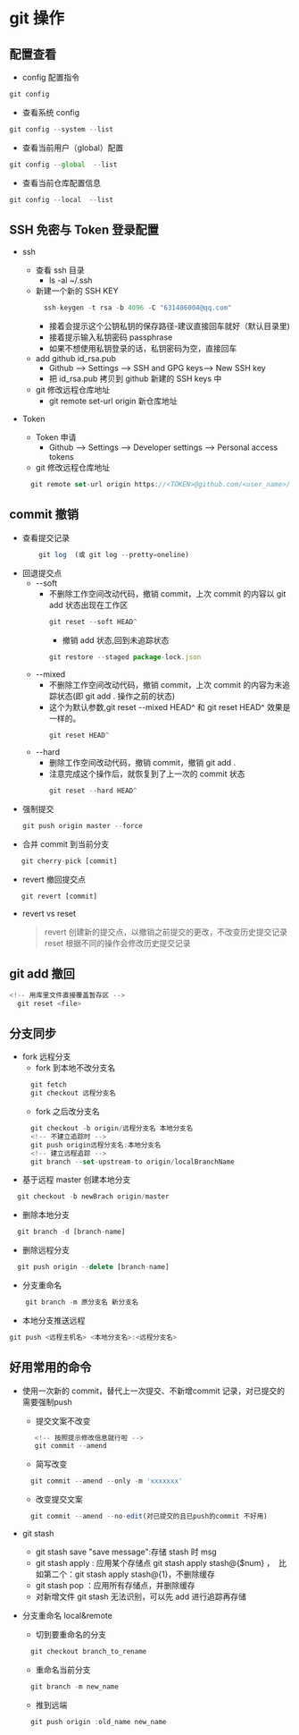 # git 操作

## 配置查看

- config 配置指令

```js
git config
```

- 查看系统 config

```js
git config --system --list
```

- 查看当前用户（global）配置

```js
git config --global  --list
```

- 查看当前仓库配置信息

```js
git config --local  --list
```

## SSH 免密与 Token 登录配置

- ssh
  - 查看 ssh 目录
    - ls -al ~/.ssh
  - 新建一个新的 SSH KEY
    ```js
      ssh-keygen -t rsa -b 4096 -C "631486004@qq.com"
    ```
    - 接着会提示这个公钥私钥的保存路径-建议直接回车就好（默认目录里)
    - 接着提示输入私钥密码 passphrase
    - 如果不想使用私钥登录的话，私钥密码为空，直接回车
  - add github id_rsa.pub
    - Github --> Settings --> SSH and GPG keys--> New SSH key
    - 把 id_rsa.pub 拷贝到 github 新建的 SSH keys 中
  - git 修改远程仓库地址
    - git remote set-url origin 新仓库地址
- Token

  - Token 申请
    - Github --> Settings --> Developer settings --> Personal access tokens
  - git 修改远程仓库地址

  ```js
    git remote set-url origin https://<TOKEN>@github.com/<user_name>/<repo_name>.git
  ```

## commit 撤销

- 查看提交记录
  ```js
      git log  (或 git log --pretty=oneline)
  ```
- 回退提交点
  - --soft
    - 不删除工作空间改动代码，撤销 commit，上次 commit 的内容以 git add 状态出现在工作区
      ```js
      git reset --soft HEAD^
      ```
      - 撤销 add 状态,回到未追踪状态
      ```js
      git restore --staged package-lock.json
      ```
  - --mixed
    - 不删除工作空间改动代码，撤销 commit，上次 commit 的内容为未追踪状态(即 git add . 操作之前的状态)
    - 这个为默认参数,git reset --mixed HEAD^ 和 git reset HEAD^ 效果是一样的。
      ```js
      git reset HEAD^
      ```
  - --hard
    - 删除工作空间改动代码，撤销 commit，撤销 git add .
    - 注意完成这个操作后，就恢复到了上一次的 commit 状态
      ```js
      git reset --hard HEAD^
      ```
- 强制提交
  ```js
  git push origin master --force
  ```
- 合并 commit 到当前分支

```js
   git cherry-pick [commit]
```

- revert 撤回提交点

```js
   git revert [commit]
```

- revert vs reset
  > revert 创建新的提交点，以撤销之前提交的更改，不改变历史提交记录
  > reset 根据不同的操作会修改历史提交记录

## git add 撤回

```js
<!-- 用库里文件直接覆盖暂存区 -->
  git reset <file>
```

## 分支同步

- fork 远程分支
  - fork 到本地不改分支名
  ```js
    git fetch
    git checkout 远程分支名
  ```
  - fork 之后改分支名
  ```js
    git checkout -b origin/远程分支名 本地分支名
    <!-- 不建立追踪时 -->
    git push origin远程分支名:本地分支名
    <!-- 建立远程追踪 -->
    git branch --set-upstream-to origin/localBranchName
  ```
- 基于远程 master 创建本地分支

```js
  git checkout -b newBrach origin/master
```

- 删除本地分支

```js
  git branch -d [branch-name]
```

- 删除远程分支

```js
  git push origin --delete [branch-name]
```

- 分支重命名

```js
    git branch -m 原分支名 新分支名
```

- 本地分支推送远程

```js
git push <远程主机名> <本地分支名>:<远程分支名>
```

## 好用常用的命令

- 使用一次新的 commit，替代上一次提交、不新增commit 记录，对已提交的需要强制push
  - 提交文案不改变
  ```js
     <!-- 按照提示修改信息就行啦 -->
     git commit --amend
  ```
  - 简写改变
  ```js
    git commit --amend --only -m 'xxxxxxx'
  ```
  - 改变提交文案
  ```js
    git commit --amend --no-edit(对已提交的且已push的commit 不好用)
  ```
  
- git stash
  - git stash save "save message":存储 stash 时 msg
  - git stash apply : 应用某个存储点 git stash apply stash@{$num} ，  比如第二个：git stash apply stash@{1}，不删除缓存
  - git stash pop ：应用所有存储点，并删除缓存
  - 对新增文件 git stash 无法识别，可以先 add 进行追踪再存储
- 分支重命名 local&remote
  - 切到要重命名的分支
  ```js
    git checkout branch_to_rename
  ```
  - 重命名当前分支
  ```js
    git branch -m new_name
  ```
  - 推到远端
  ```js
    git push origin :old_name new_name
  ```
